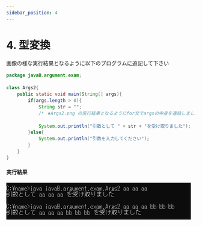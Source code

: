 ```yaml
---
sidebar_position: 4
---
```


# 4. 型変換

画像の様な実行結果となるように以下のプログラムに追記して下さい

```java showLineNumbers 
package javaB.argument.exam;

class Args2{
    public static void main(String[] args){
        if(args.length > 0){
            String str = "";
            /* ★Args2.png の実行結果となるようにfor文でargsの中身を連結しましょう */

            System.out.println("引数として " + str + "を受け取りました");
        }else{
            System.out.println("引数を入力してください");
        }
    }
}
```

#### 実行結果
![args](./image/Args2.png)

